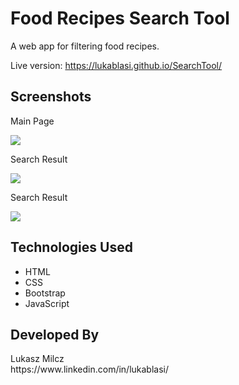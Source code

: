 <h1>Food Recipes Search Tool</h1>
A web app for filtering food recipes.

Live version: 
https://lukablasi.github.io/SearchTool/

<h2>Screenshots</h2>
Main Page

![](https://github.com/lukablasi/SearchTool/blob/master/screenshots/mainpage.PNG)

Search Result

![](https://github.com/lukablasi/SearchTool/blob/master/screenshots/firstsearch.PNG)

Search Result

![](https://github.com/lukablasi/SearchTool/blob/master/screenshots/secondsearch.PNG)


<h2>Technologies Used</h2>
  <ul>
    <li>HTML</li>
    <li>CSS</li>
    <li>Bootstrap</li>
    <li>JavaScript</li>
  </ul>
  
  <h2>Developed By</h2>
  Lukasz Milcz
  <br>
  https://www.linkedin.com/in/lukablasi/
